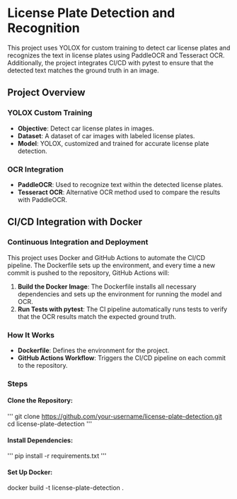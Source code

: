 # License Plate Detection and Recognition

This project uses YOLOX for custom training to detect car license plates and recognizes the text in license plates using PaddleOCR and Tesseract OCR. Additionally, the project integrates CI/CD with pytest to ensure that the detected text matches the ground truth in an image.

## Project Overview

### YOLOX Custom Training

- **Objective**: Detect car license plates in images.
- **Dataset**: A dataset of car images with labeled license plates.
- **Model**: YOLOX, customized and trained for accurate license plate detection.

### OCR Integration

- **PaddleOCR**: Used to recognize text within the detected license plates.
- **Tesseract OCR**: Alternative OCR method used to compare the results with PaddleOCR.

## CI/CD Integration with Docker

### Continuous Integration and Deployment

This project uses Docker and GitHub Actions to automate the CI/CD pipeline. The Dockerfile sets up the environment, and every time a new commit is pushed to the repository, GitHub Actions will:

1. **Build the Docker Image**: The Dockerfile installs all necessary dependencies and sets up the environment for running the model and OCR.
2. **Run Tests with pytest**: The CI pipeline automatically runs tests to verify that the OCR results match the expected ground truth.

### How It Works

- **Dockerfile**: Defines the environment for the project.
- **GitHub Actions Workflow**: Triggers the CI/CD pipeline on each commit to the repository.

### Steps
#### Clone the Repository:

''' 
git clone https://github.com/your-username/license-plate-detection.git
cd license-plate-detection ''' 

#### Install Dependencies:

''' pip install -r requirements.txt '''

#### Set Up Docker:
docker build -t license-plate-detection .
